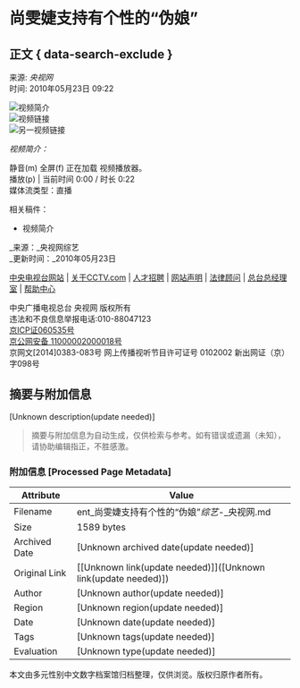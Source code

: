# 尚雯婕支持有个性的“伪娘”

## 正文 { data-search-exclude }


来源: _央视网_  
时间: 2010年05月23日 09:22  

![视频简介](//p1.img.cctvpic.com/photoAlbum/page/performance/img/2016/1/24/1453630738760_548.jpg)  
![视频链接](//p1.img.cctvpic.com/photoAlbum/page/performance/img/2016/1/24/1453630746885_635.jpg)  
![另一视频链接](//p1.img.cctvpic.com/photoAlbum/page/performance/img/2016/1/24/1453630752952_775.jpg)

_视频简介：_

静音(m) 全屏(f) 正在加载 视频播放器。  
播放(p) | 当前时间 0:00 / 时长 0:22  
媒体流类型：直播  

相关稿件：

- 视频简介

_来源：_央视网综艺  
_更新时间：_2010年05月23日  

[中央电视台网站](http://www.cctv.cn/) | [关于CCTV.com](https://www.cctv.com/special/guanyunew/PAGE1381886879510187/index.shtml) | [人才招聘](http://career.cntv.cn/) | [网站声明](https://www.cctv.com/special/guanyunew/PAGE13818868795101878/index.shtml) | [法律顾问](https://www.cctv.com/special/guanyunew/PAGE13818868795101879/index.shtml) | [总台总经理室](https://1118.cctv.com/chinese/index.shtml) | [帮助中心](https://help.cctv.com)

中央广播电视总台  央视网  版权所有  
违法和不良信息举报电话:010-88047123  
[京ICP证060535号](https://beian.miit.gov.cn/)  
[京公网安备 11000002000018号](http://www.beian.gov.cn/portal/registerSystemInfo?recordcode=11000002000018)  
京网文\[2014\]0383-083号 网上传播视听节目许可证号 0102002 新出网证（京）字098号
<!-- tcd_original_link https://ent.cctv.com/2010/05/23/VIDE1355615758848134.shtml -->


## 摘要与附加信息

<!-- tcd_abstract -->
[Unknown description(update needed)]
<!-- tcd_abstract_end -->

> 摘要与附加信息为自动生成，仅供检索与参考。如有错误或遗漏（未知），请协助编辑指正，不胜感激。

### 附加信息 [Processed Page Metadata]

| Attribute       | Value                                  |
|-----------------|----------------------------------------|
| Filename        | ent_尚雯婕支持有个性的“伪娘”_综艺_-_央视网.md                             |
| Size            | 1589 bytes                           |
| Archived Date   | [Unknown archived date(update needed)]                             |
| Original Link   | [[Unknown link(update needed)]]([Unknown link(update needed)])                       |
| Author          | [Unknown author(update needed)]                               |
| Region          | [Unknown region(update needed)]                               |
| Date            | [Unknown date(update needed)]                                 |
| Tags            | [Unknown tags(update needed)]                                 |
| Evaluation            | [Unknown type(update needed)]                                 |
<!-- tcd_table_end -->

本文由多元性别中文数字档案馆归档整理，仅供浏览。版权归原作者所有。
